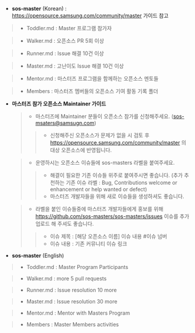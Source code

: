   - **sos-master** (Korean) : https://opensource.samsung.com/community/master 가이드 참고
  
  >- Toddler.md : Master 프로그램 참가자 
 
  >- Walker.md : 오픈소스 PR 5회 이상
 
  >- Runner.md : Issue 해결 10건 이상
 
  >-  Master.md : 고난이도 Issue 해결 10건 이상
  
  >-  Mentor.md : 마스터즈 프로그램을 함께하는 오픈소스 멘토들
 
  >- Members : 마스터즈 멤버들의 오픈소스 기여 활동 기록 폴더
  
 
 
- **마스터즈 참가 오픈소스 Maintainer 가이드**
  >- 마스터즈에 Maintainer 분들이 오픈소스 참가를 신청해주세요. (sos-msaters@samsugn.com)
  >>- 신청해주신 오픈소스가 문제가 없을 시 검토 후 https://opensource.samsung.com/community/master 의 대상 오픈소스에 반영됩니다. 
 
  >- 운영하시는 오픈소스 이슈들에 sos-masters 라벨을 붙여주세요. 
  >>- 해결이 필요한 기존 이슈들 위주로 붙여주시면 좋습니다. 
     (추가 추천하는 기존 이슈 라벨 : Bug, Contributions welcome or enhancement or help wanted or defect)
  >>- 마스터즈 개발자들을 위해 새로 이슈들을 생성하셔도 좋습니다. 

  >-  라벨을 붙인 이슈들중에 마스터즈 개발자들에게 홍보를 위해 https://github.com/sos-masters/sos-masters/issues 이슈를 추가 업로드 해 주셔도 좋습니다.  
  >>- 이슈 제목 : [해당 오픈소스 이름] 이슈 내용 #이슈 넘버
  >>- 이슈 내용 : 기존 커뮤니티 이슈 링크
 
 
 - **sos-master** (English)
 
  >- Toddler.md : Master Program Participants 
 
  >- Walker.md : more 5 pull requests 
 
  >- Runner.md : Issue resolution 10 more
 
  >- Master.md : Issue resolution  30 more
 
  >- Mentor.md : Mentor with Masters Program
 
  >- Members : Master Members activities
 
 
